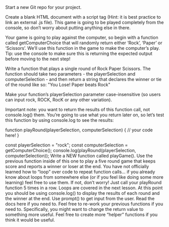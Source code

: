Start a new Git repo for your project.

Create a blank HTML document with a script tag (Hint: it is best practice to link an external .js file). This game is going to be played completely from the console, so don’t worry about putting anything else in there.

Your game is going to play against the computer, so begin with a function called getComputerChoice that will randomly return either ‘Rock’, ‘Paper’ or ‘Scissors’. We’ll use this function in the game to make the computer’s play. Tip: use the console to make sure this is returning the expected output before moving to the next step!

Write a function that plays a single round of Rock Paper Scissors. The function should take two parameters - the playerSelection and computerSelection - and then return a string that declares the winner or tie of the round like so: "You Lose! Paper beats Rock"

Make your function’s playerSelection parameter case-insensitive (so users can input rock, ROCK, RocK or any other variation).

Important note: you want to return the results of this function call, not console.log() them. You’re going to use what you return later on, so let’s test this function by using console.log to see the results:

function playRound(playerSelection, computerSelection) {
  // your code here!
}

const playerSelection = "rock";
const computerSelection = getComputerChoice();
console.log(playRound(playerSelection, computerSelection));
Write a NEW function called playGame(). Use the previous function inside of this one to play a five round game that keeps score and reports a winner or loser at the end.
You have not officially learned how to “loop” over code to repeat function calls… if you already know about loops from somewhere else (or if you feel like doing some more learning) feel free to use them. If not, don’t worry! Just call your playRound function 5 times in a row. Loops are covered in the next lesson.
At this point you should be using console.log() to display the results of each round and the winner at the end.
Use prompt() to get input from the user. Read the docs here if you need to.
Feel free to re-work your previous functions if you need to. Specifically, you might want to change the return value to something more useful.
Feel free to create more “helper” functions if you think it would be useful.